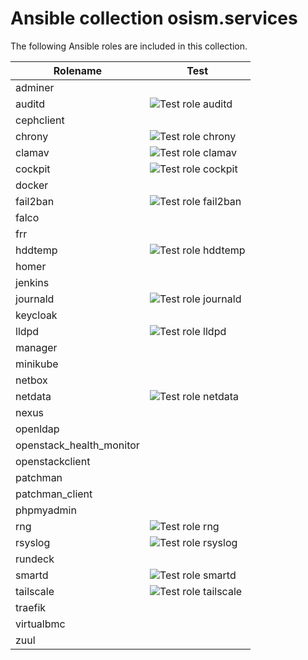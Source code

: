 # Ansible collection osism.services

The following Ansible roles are included in this collection.

| Rolename                 | Test                                                                                                                     |
|------------------------- |--------------------------------------------------------------------------------------------------------------------------|
| adminer                  |                                                                                                                          |
| auditd                   | ![Test role auditd](https://github.com/osism/ansible-collection-services/workflows/Test%20role%20auditd/badge.svg)       |
| cephclient               |                                                                                                                          |
| chrony                   | ![Test role chrony](https://github.com/osism/ansible-collection-services/workflows/Test%20role%20chrony/badge.svg)       |
| clamav                   | ![Test role clamav](https://github.com/osism/ansible-collection-services/workflows/Test%20role%20clamav/badge.svg)       |
| cockpit                  | ![Test role cockpit](https://github.com/osism/ansible-collection-services/workflows/Test%20role%20cockpit/badge.svg)     |
| docker                   |                                                                                                                          |
| fail2ban                 | ![Test role fail2ban](https://github.com/osism/ansible-collection-services/workflows/Test%20role%20fail2ban/badge.svg)   |
| falco                    |                                                                                                                          |
| frr                      |                                                                                                                          |
| hddtemp                  | ![Test role hddtemp](https://github.com/osism/ansible-collection-services/workflows/Test%20role%20hddtemp/badge.svg)     |
| homer                    |                                                                                                                          |
| jenkins                  |                                                                                                                          |
| journald                 | ![Test role journald](https://github.com/osism/ansible-collection-services/workflows/Test%20role%20journald/badge.svg)   |
| keycloak                 |                                                                                                                          |
| lldpd                    | ![Test role lldpd](https://github.com/osism/ansible-collection-services/workflows/Test%20role%20lldpd/badge.svg)         |
| manager                  |                                                                                                                          |
| minikube                 |                                                                                                                          |
| netbox                   |                                                                                                                          |
| netdata                  | ![Test role netdata](https://github.com/osism/ansible-collection-services/workflows/Test%20role%20netdata/badge.svg)     |
| nexus                    |                                                                                                                          |
| openldap                 |                                                                                                                          |
| openstack_health_monitor |                                                                                                                          |
| openstackclient          |                                                                                                                          |
| patchman                 |                                                                                                                          |
| patchman_client          |                                                                                                                          |
| phpmyadmin               |                                                                                                                          |
| rng                      | ![Test role rng](https://github.com/osism/ansible-collection-services/workflows/Test%20role%20rng/badge.svg)             |
| rsyslog                  | ![Test role rsyslog](https://github.com/osism/ansible-collection-services/workflows/Test%20role%20rsyslog/badge.svg)     |
| rundeck                  |                                                                                                                          |
| smartd                   | ![Test role smartd](https://github.com/osism/ansible-collection-services/workflows/Test%20role%20smartd/badge.svg)       |
| tailscale                | ![Test role tailscale](https://github.com/osism/ansible-collection-services/workflows/Test%20role%20tailscale/badge.svg) |
| traefik                  |                                                                                                                          |
| virtualbmc               |                                                                                                                          |
| zuul                     |                                                                                                                          |
